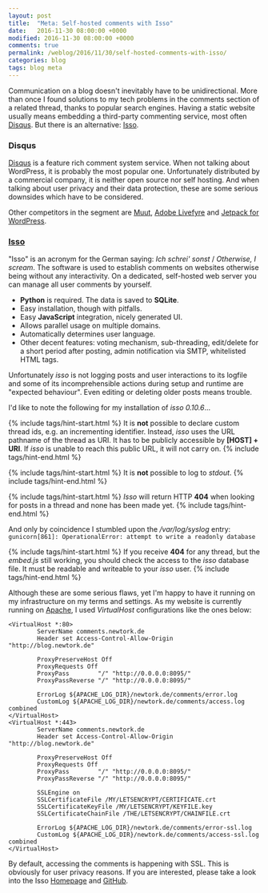 ```yaml
---
layout: post
title:  "Meta: Self-hosted comments with Isso"
date:   2016-11-30 08:00:00 +0000
modified: 2016-11-30 08:00:00 +0000 
comments: true
permalink: /weblog/2016/11/30/self-hosted-comments-with-isso/
categories: blog
tags: blog meta
---
```


Communication on a blog doesn't inevitably have to be unidirectional. More than once I found solutions to my tech problems in the comments section of a related thread, thanks to popular search engines. Having a static website usually means embedding a third-party commenting service, most often [Disqus][disqus]. But there is an alternative: [Isso][isso].

<!--more-->

### Disqus ###

[Disqus][disqus] is a feature rich comment system service. When not talking about WordPress, it is probably the most popular one. Unfortunately distributed by a commercial company, it is neither open source nor self hosting. And when talking about user privacy and their data protection, these are some serious downsides which have to be considered.

Other competitors in the segment are [Muut][muut], [Adobe Livefyre][livefyre] and [Jetpack for WordPress][jetpack].


### [Isso][isso] ###

"Isso" is an acronym for the German saying: *Ich schrei' sonst* / *Otherwise, I scream*. The software is used to establish comments on websites otherwise being without any interactivity. On a dedicated, self-hosted web server you can manage all user comments by yourself.

 - **Python** is required. The data is saved to **SQLite**.
 - Easy installation, though with pitfalls.
 - Easy **JavaScript** integration, nicely generated UI.
 - Allows parallel usage on multiple domains.
 - Automatically determines user language.
 - Other decent features: voting mechanism, sub-threading, edit/delete for a short period after posting, admin notification via SMTP, whitelisted HTML tags.

 
Unfortunately *isso* is not logging posts and user interactions to its logfile and some of its incomprehensible actions during setup and runtime are "expected behaviour". Even editing or deleting older posts means trouble.

I'd like to note the following for my installation of *isso 0.10.6*...

{% include tags/hint-start.html %}
It is **not** possible to declare custom thread ids, e.g. an incrementing identifier. Instead, *isso* uses the URL pathname of the thread as URI. It has to be publicly accessible by **[HOST] + URI**. If *isso* is unable to reach this public URL, it will not carry on.
{% include tags/hint-end.html %}

{% include tags/hint-start.html %}
It is **not** possible to log to *stdout*.
{% include tags/hint-end.html %}

{% include tags/hint-start.html %}
*Isso* will return HTTP **404** when looking for posts in a thread and none has been made yet.
{% include tags/hint-end.html %}


And only by coincidence I stumbled upon the */var/log/syslog* entry:
```gunicorn[861]: OperationalError: attempt to write a readonly database```

{% include tags/hint-start.html %}
If you receive **404** for any thread, but the *embed.js* still working, you should check the access to the *isso* database file. It must be readable and writeable to your *isso* user.
{% include tags/hint-end.html %}


Although these are some serious flaws, yet I'm happy to have it running on my infrastructure on my terms and settings. As my website is currently running on [Apache][apache], I used *VirtualHost* configurations like the ones below:

```
<VirtualHost *:80>
        ServerName comments.newtork.de
        Header set Access-Control-Allow-Origin "http://blog.newtork.de"

        ProxyPreserveHost Off
        ProxyRequests Off
        ProxyPass        "/" "http://0.0.0.0:8095/"
        ProxyPassReverse "/" "http://0.0.0.0:8095/"

        ErrorLog ${APACHE_LOG_DIR}/newtork.de/comments/error.log
        CustomLog ${APACHE_LOG_DIR}/newtork.de/comments/access.log combined
</VirtualHost>
<VirtualHost *:443>
        ServerName comments.newtork.de
        Header set Access-Control-Allow-Origin "http://blog.newtork.de"

        ProxyPreserveHost Off
        ProxyRequests Off
        ProxyPass        "/" "http://0.0.0.0:8095/"
        ProxyPassReverse "/" "http://0.0.0.0:8095/"

        SSLEngine on
        SSLCertificateFile /MY/LETSENCRYPT/CERTIFICATE.crt
        SSLCertificateKeyFile /MY/LETSENCRYPT/KEYFILE.key
        SSLCertificateChainFile /THE/LETSENCRYPT/CHAINFILE.crt

        ErrorLog ${APACHE_LOG_DIR}/newtork.de/comments/error-ssl.log
        CustomLog ${APACHE_LOG_DIR}/newtork.de/comments/access-ssl.log combined
</VirtualHost>
```

By default, accessing the comments is happening with SSL. This is obviously for user privacy reasons. If you are interested, please take a look into the Isso [Homepage][isso] and [GitHub][issogit].

[disqus]: https://disqus.com/
[muut]: https://muut.com
[livefyre]: http://www.adobe.com/marketing-cloud/enterprise-content-management/ugc-content-platform.html
[jetpack]: https://jetpack.com/
[apache]: https://httpd.apache.org/
[isso]: https://posativ.org/isso/
[issogit]: https://github.com/posativ/isso